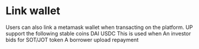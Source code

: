 # Link wallet

Users can also link a metamask wallet when transacting on the platform. UP support the following stable coins DAI USDC This is used when An investor bids for SOT/JOT token A borrower upload repayment
